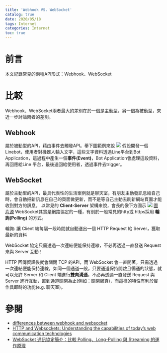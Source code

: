 ```yaml
---
title: 'Webhook VS. WebSocket'
catalog: true
date: 2020/05/18
tags: Internet
categories: Internet
toc: true
---
```

<!-- toc -->
# 前言
本文紀錄常見的兩種API形式：Webhook、WebSocket
<!--more--> 
# 比較
Webhook、WebSocket兩者最大的差別在於一個是主動型，另一個為被動型，來近一步討論兩者的差別。
## Webhook
屬於被動型的API，藉由事件去觸發API。舉下圖範例來說
![](https://i.imgur.com/FbAKiNa.png)
假設開發一個Linebot，使用者對機器人輸入文字，這些文字資料透過Line平台到Bot Application，這過程中產生一個**事件(Event)**，Bot Application會處理這段資料，再回應給Line 平台，最後送回給使用者，透過事件去trigger。

## WebSocket
屬於主動型的API，最具代表性的生活案例就是聊天室，有朋友主動發訊息給自己時，會自動把新訊息在自己的頁面做更新，而不是等自己主動去刷新網站頁面才能收到對方的訊息。
以常見的 **Client-Server** 架構來說，會長的像下方圖示
![](https://i.imgur.com/U3Xxudd.png) [圖片源](https://www.pubnub.com/blog/websockets-vs-rest-api-understanding-the-difference/)
WebSocket其實是網路協定的一種，有別於一般常見的http或 https採用 **輪詢(Polling)** 的方式。


輪詢: 讓 Client 端每隔一段時間就自動送出一個 HTTP Request 給 Server，獲取最新的資料

WebSocket 協定只需透過一次連結便能保持連線，不必再透過一直發送 Request 來與 Server 互動！

HTTP 回傳資訊後就會關閉 TCP 的API，而 WebSocket 會一直開著，只需透過一次連結便能保持連線，如同一個通道一般，只要通道保持開啟且暢通的狀態，就可以允許 Server 和 Client 端進行**雙向溝通**，不必再透過一直發送 Request 與Server 進行互動，直到通道關閉為止(例如：關閉網頁)，而這樣的特性有利於實作具即時的功能(e.g. 聊天室)。

# 參閱
* [differences between webhook and websocket](https://stackoverflow.com/questions/23172760/differences-between-webhook-and-websocket)
* [HTTP and Websockets: Understanding the capabilities of today’s web communication technologies](https://medium.com/platform-engineer/web-api-design-35df8167460)
* [WebSocket 通訊協定簡介：比較 Polling、Long-Polling 與 Streaming 的運作原理](https://blog.gtwang.org/web-development/websocket-protocol/)
